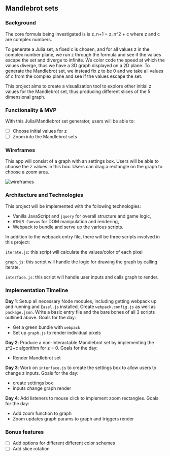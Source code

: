 ## Mandlebrot sets

### Background

The core formula being investigated is is z_n+1 = z_n^2 + c where z and c are complex numbers.

To generate a Julia set, a fixed c is chosen, and for all values z in the complex number plane, we run z through the formula and see if the values escape the set and diverge to infinite. We color code the speed at which the values diverge, thus we have a 3D graph displayed on a 2D plane. To generate the Mandlebrot set, we instead fix z to be 0 and we take all values of c from the complex plane and see if the values escape the set.

This project aims to create a visualization tool to explore other initial z values for the Mandlebrot set, thus producing different slices of the 5 dimensional graph.

### Functionality & MVP  

With this Julia/Mandlebrot set generator, users will be able to:

- [ ] Choose initial values for z
- [ ] Zoom into the Mandlebrot sets

### Wireframes

This app will consist of a graph with an settings box. Users will be able to choose the z values in this box. Users can drag a rectangle on the graph to choose a zoom area.

![wireframes](wireframe.png)

### Architecture and Technologies

This project will be implemented with the following technologies:

- Vanilla JavaScript and `jquery` for overall structure and game logic,
- `HTML5 Canvas` for DOM manipulation and rendering,
- Webpack to bundle and serve up the various scripts.

In addition to the webpack entry file, there will be three scripts involved in this project:

`iterate.js`: this script will calculate the values/color of each pixel

`graph.js`: this script will handle the logic for drawing the graph by calling iterate.

`interface.js`: this script will handle user inputs and calls graph to render.

### Implementation Timeline

**Day 1**: Setup all necessary Node modules, including getting webpack up and running and `Easel.js` installed.  Create `webpack.config.js` as well as `package.json`.  Write a basic entry file and the bare bones of all 3 scripts outlined above. Goals for the day:

- Get a green bundle with `webpack`
- Set up `graph.js` to render individual pixels

**Day 2**: Produce a non-interactable Mandlebrot set by implementing the z^2+c algorithm for z = 0.  Goals for the day:

- Render Mandlebrot set

**Day 3**: Work on `interface.js` to create the settings box to allow users to change z inputs.  Goals for the day:

- create settings box
- inputs change graph render

**Day 4**: Add listeners to mouse click to implement zoom rectangles.  Goals for the day:

- Add zoom function to graph
- Zoom updates graph params to graph and triggers render


### Bonus features

- [ ] Add options for different different color schemes
- [ ] Add slice rotation
